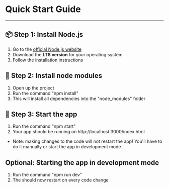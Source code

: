 # Quick Start Guide

---

## 📦 Step 1: Install Node.js

1. Go to the [official Node.js website](https://nodejs.org/)
2. Download the **LTS version** for your operating system
3. Follow the installation instructions

## 📝 Step 2: Install node modules

1. Open up the project
2. Run the command "npm install"
3. This will install all dependencies into the "node_modules" folder

## 🚀 Step 3: Start the app

1. Run the command "npm start" 
2. Your app should be running on http://localhost:3000/index.html

- Note: making changes to the code will not restart the app! You'll have to do it manually or start the app in development mode

## Optional: Starting the app in development mode

1. Run the command "npm run dev"
2. The should now restart on every code change